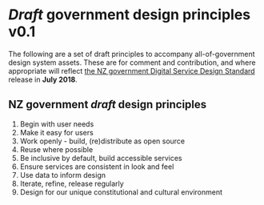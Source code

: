 # *Draft* government design principles v0.1

The following are a set of draft principles to accompany all-of-government design system assets.  These are for comment and contribution, and where appropriate will reflect [the NZ government Digital Service Design Standard](https://www.digital.govt.nz/standards-and-guidance/digital-service-design-standard/) release in **July 2018**.

## NZ government *draft* design principles

1.	Begin with user needs
1.	Make it easy for users
1.	Work openly - build, (re)distribute as open source
1.	Reuse where possible
1.	Be inclusive by default, build accessible services
1.	Ensure services are consistent in look and feel
1.	Use data to inform design
1.	Iterate, refine, release regularly
1.	Design for our unique constitutional and cultural environment
